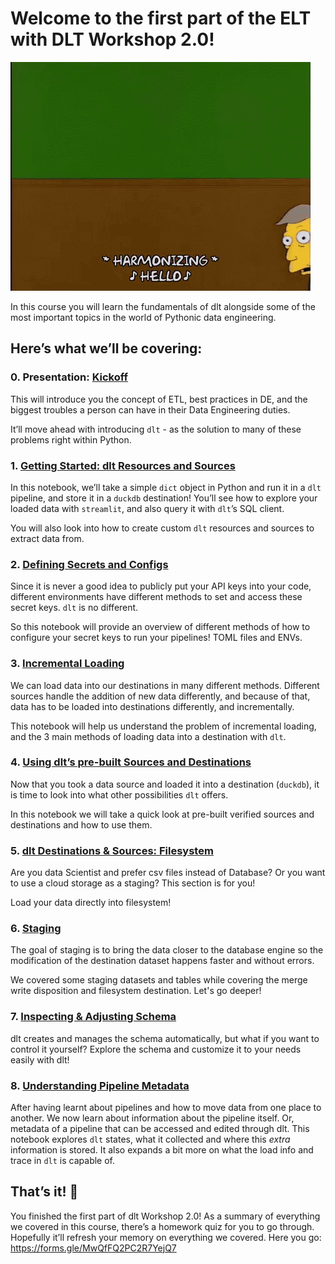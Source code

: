 # Welcome to the first part of the ELT with DLT Workshop 2.0!

![simpsons-hello.gif](simpsons-hello.gif)

In this course you will learn the fundamentals of dlt alongside some of the most important topics in the world of Pythonic data engineering.

## **Here’s what we’ll be covering:**

### 0. Presentation: [Kickoff](https://docs.google.com/presentation/d/1KeTJ_MHpCxmjGTkEhpv5-UYcwpil76adbXUlzA59lFM/edit?usp=sharing)

This will introduce you the concept of ETL, best practices in DE, and the biggest troubles a person can have in their Data Engineering duties. 

It’ll move ahead with introducing `dlt` - as the solution to many of these problems right within Python.

### 1. [Getting Started: dlt Resources and Sources](https://colab.research.google.com/drive/1laas5XkGEQIqmpFX48pIL48-OoV_mEye)

In this notebook, we’ll take a simple `dict` object in Python and run it in a `dlt` pipeline, and store it in a `duckdb` destination!
You’ll see how to explore your loaded data with `streamlit`, and also query it with `dlt`’s SQL client.

You will also look into how to create custom `dlt` resources and sources to extract data from.

### 2. [Defining Secrets and Configs](https://colab.research.google.com/drive/11JW9efItqa31iQeQtABN6Qbc6RcQQMbW)

Since it is never a good idea to publicly put your API keys into your code, different environments have different methods to set and access these secret keys. `dlt` is no different. 

So this notebook will provide an overview of different methods of how to configure your secret keys to run your pipelines! TOML files and ENVs. 

### 3. [Incremental Loading](https://colab.research.google.com/drive/1izVY7a-CuRkV6rKok7Z8MNVIZ11PhMqN)

We can load data into our destinations in many different methods. Different sources handle the addition of new data differently, and because of that, data has to be loaded into destinations differently, and incrementally.

This notebook will help us understand the problem of incremental loading, and the 3 main methods of loading data into a destination with `dlt`.

### 4. [Using dlt’s pre-built Sources and Destinations](https://colab.research.google.com/drive/1Xig8yGmZ5gmbm_NjJ8mR1QMC1C5NUGPZ)
Now that you took a data source and loaded it into a destination (`duckdb`), it is time to look into what other possibilities `dlt` offers. 

In this notebook we will take a quick look at pre-built verified sources and destinations and how to use them.

### 5. [dlt Destinations & Sources: Filesystem](https://colab.research.google.com/drive/1jMW9RfFsvEZ54ehLJkeaEm6ViVaZs5sG)

Are you data Scientist and prefer csv files instead of Database? Or you want to use a cloud storage as a staging? This section is for you! 

Load your data directly into filesystem!

### 6. [Staging](https://colab.research.google.com/drive/1EeJoTkKcqB8-UnsS9cqTwbudo2YN6_Ne)

The goal of staging is to bring the data closer to the database engine so the modification of the destination dataset happens faster and without errors.

We covered some staging datasets and tables while covering the merge write disposition and filesystem destination. Let's go deeper!

### 7. [Inspecting & Adjusting Schema](https://colab.research.google.com/drive/1an46jq5wCv8jQrqShIN1xG45mr92ljor)

dlt creates and manages the schema automatically, but what if you want to control it yourself? Explore the schema and customize it to your needs easily with dlt!


### 8. [Understanding Pipeline Metadata](https://colab.research.google.com/drive/1ABHITE9BlXcN5pxzqIjIz_zcXY9EXlp0#scrollTo=l7Y1oCAvJ79I)

After having learnt about pipelines and how to move data from one place to another. We now learn about information about the pipeline itself. Or, metadata of a pipeline that can be accessed and edited through dlt.
This notebook explores `dlt` states, what it collected and where this *extra* information is stored. It also expands a bit more on what the load info and trace in `dlt` is capable of.


## That’s it! 🎉

You finished the first part of dlt Workshop 2.0! As a summary of everything we covered in this course, 
there’s a homework quiz for you to go through. Hopefully it’ll refresh your memory on everything we covered. Here you go: https://forms.gle/MwQfFQ2PC2R7YejQ7